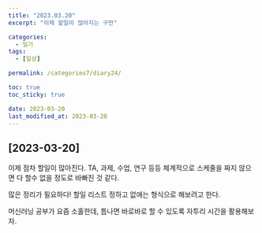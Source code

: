 ```yaml
---
title: "2023.03.20"
excerpt: "이제 할일이 많아지는 구먼"

categories:
  - 일기
tags:
  - [일상]

permalink: /categories7/diary24/

toc: true
toc_sticky: true

date: 2023-03-20
last_modified_at: 2023-03-20
---
```


## [2023-03-20]

이제 점차 할일이 많아진다. TA, 과제, 수업, 연구 등등 체계적으로 스케줄을 짜지 않으면 다 할수 없을 정도로 바빠진 것 같다. 

많은 정리가 필요하다! 할일 리스트 정하고 없애는 형식으로 해보려고 한다. 

머신러닝 공부가 요즘 소홀한데, 틈나면 바로바로 할 수 있도록 자투리 시간을 활용해보자.